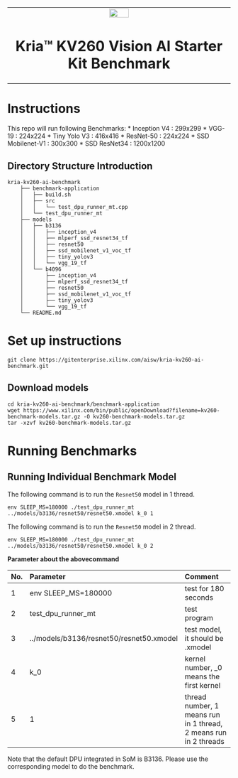 <table class="sphinxhide">
 <tr>
   <td align="center"><img src="docs/media/xilinx-logo.png" width="30%"/><h1>Kria&trade; KV260 Vision AI Starter Kit Benchmark </h1>
   </td>
 </tr>
</table>

# Instructions
This repo will run following Benchmarks:
	* Inception V4 : 299x299
	* VGG-19 : 224x224
	* Tiny Yolo V3 : 416x416
	* ResNet-50 : 224x224
	* SSD Mobilenet-V1 : 300x300
	* SSD ResNet34 : 1200x1200

## Directory Structure Introduction

```
kria-kv260-ai-benchmark
	├── benchmark-application
	│   ├── build.sh
	│   ├── src
	│   │   └── test_dpu_runner_mt.cpp
	│   └── test_dpu_runner_mt
	├── models
	│   ├── b3136
	│   │   ├── inception_v4
	│   │   ├── mlperf_ssd_resnet34_tf
	│   │   ├── resnet50
	│   │   ├── ssd_mobilenet_v1_voc_tf
	│   │   ├── tiny_yolov3
	│   │   └── vgg_19_tf
	│   └── b4096
	│       ├── inception_v4
	│       ├── mlperf_ssd_resnet34_tf
	│       ├── resnet50
	│       ├── ssd_mobilenet_v1_voc_tf
	│       ├── tiny_yolov3
	│       └── vgg_19_tf
	└── README.md
```

# Set up instructions
```
git clone https://gitenterprise.xilinx.com/aisw/kria-kv260-ai-benchmark.git
```
## Download models
```
cd kria-kv260-ai-benchmark/benchmark-application
wget https://www.xilinx.com/bin/public/openDownload?filename=kv260-benchmark-models.tar.gz -O kv260-benchmark-models.tar.gz
tar -xzvf kv260-benchmark-models.tar.gz
```

# Running Benchmarks

## Running Individual Benchmark Model

The following command is to run the `Resnet50` model in 1 thread.
```
env SLEEP_MS=180000 ./test_dpu_runner_mt ../models/b3136/resnet50/resnet50.xmodel k_0 1
```
The following command is to run the `Resnet50` model in 2 thread.
```
env SLEEP_MS=180000 ./test_dpu_runner_mt ../models/b3136/resnet50/resnet50.xmodel k_0 2
```


 <summary><b> Parameter about the abovecommand </b></summary>
 
| No\. | Parameter                  | Comment                                                      |
| :--- | :----------------------- | :----------------------------------------------------------- |
| 1    | env SLEEP_MS=180000        | test for 180 seconds                              |
| 2    | test_dpu_runner_mt         | test program                              |
| 3    | ../models/b3136/resnet50/resnet50.xmodel  | test model, it should be <model>.xmodel                 |
| 4    | k_0                        | kernel number, _0 means the first kernel            |
| 5    | 1                          | thread number, 1 means run in 1 thread, 2 means run in 2 threads        |


Note that the default DPU integrated in SoM is B3136. Please use the corresponding model to do the benchmark.


